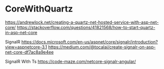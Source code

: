 # CoreWithQuartz

https://andrewlock.net/creating-a-quartz-net-hosted-service-with-asp-net-core/
https://stackoverflow.com/questions/41821568/how-to-start-quartz-in-asp-net-core

SignalR
https://docs.microsoft.com/en-us/aspnet/core/signalr/introduction?view=aspnetcore-3.1
https://medium.com/@tocalai/create-signalr-on-asp-net-core-df7ac8a9e4ee

SignalR With Ts
https://code-maze.com/netcore-signalr-angular/
